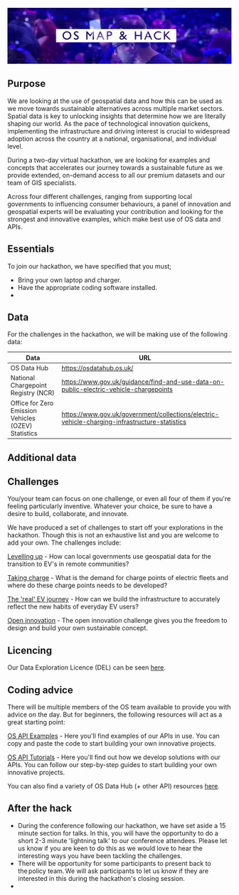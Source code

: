 ![OS Map & Hack, vitual hackathon](os-map-and-hack-logo.png)

## Purpose
We are looking at the use of geospatial data and how this can be used as we move towards sustainable alternatives across multiple market sectors. Spatial data is key to unlocking insights that determine how we are literally shaping our world. As the pace of technological innovation quickens, implementing the infrastructure and driving interest is crucial to widespread adoption across the country at a national, organisational, and individual level.

During a two-day virtual hackathon, we are looking for examples and concepts that accelerates our journey towards a sustainable future as we provide extended, on-demand access to all our premium datasets and our team of GIS specialists.

Across four different challenges, ranging from supporting local governments to influencing consumer behaviours, a panel of innovation and geospatial experts will be evaluating your contribution and looking for the strongest and innovative examples, which make best use of OS data and APIs.

## Essentials
To join our hackathon, we have specified that you must;
- Bring your own laptop and charger.
- Have the appropriate coding software installed.
-

## Data
For the challenges in the hackathon, we will be making use of the following data:

|Data|URL|
|---|---|
|OS Data Hub|https://osdatahub.os.uk/|
|National Chargepoint Registry (NCR)|https://www.gov.uk/guidance/find-and-use-data-on-public-electric-vehicle-chargepoints|
|Office for Zero Emission Vehicles (OZEV) Statistics|https://www.gov.uk/government/collections/electric-vehicle-charging-infrastructure-statistics|

## Additional data

## Challenges
You/your team can focus on one challenge, or even all four of them if you're feeling particularly inventive. Whatever your choice, be sure to have a desire to build, collaborate, and innovate.

We have produced a set of challenges to start off your explorations in the hackathon. Though this is not an exhaustive list and you are welcome to add your own. The challenges include:

[Levelling up](https://www.ordnancesurvey.co.uk/business-government/developers/hackathon/mobility-challenge) - How can local governments use geospatial data for the transition to EV's in remote communities?

[Taking charge](https://www.ordnancesurvey.co.uk/business-government/developers/hackathon/accessibility-challenge) - What is the demand for charge points of electric fleets and where do these charge points needs to be developed?

[The 'real' EV journey](https://www.ordnancesurvey.co.uk/business-government/developers/hackathon/ev-journey-challenge) - How can we build the infrastructure to accurately reflect the new habits of everyday EV users?

[Open innovation](https://www.ordnancesurvey.co.uk/business-government/developers/hackathon/open-innovation-challenge) - The open innovation challenge gives you the freedom to design and build your own sustainable concept.

## Licencing
Our Data Exploration Licence (DEL) can be seen [here](os-map-and-hack-data-exploration-licence.pdf).

## Coding advice
There will be multiple members of the OS team available to provide you with advice on the day. But for beginners, the following resources will act as a great starting point:

[OS API Examples](https://labs.os.uk/public/os-data-hub-examples/) - Here you'll find examples of our APIs in use. You can copy and paste the code to start building your own innovative projects.

[OS API Tutorials](https://labs.os.uk/public/os-data-hub-tutorials/) - Here you'll find out how we develop solutions with our APIs. You can follow our step-by-step guides to start building your own innovative projects.

You can also find a variety of OS Data Hub (+ other API) resources [here](https://github.com/OrdnanceSurvey/os-api-resources).

## After the hack
- During the conference following our hackathon, we have set aside a 15 minute section for talks. In this, you will have the opportunity to do a short 2-3 minute 'lightning talk' to our conference attendees.
Please let us know if you are keen to do this as we would love to hear the interesting ways you have been tackling the challenges.
- There will be opportunity for some participants to present back to the policy team. We will ask participants to let us know if they are interested in this during the hackathon's closing session.
-
